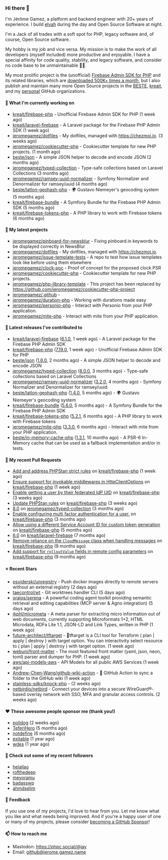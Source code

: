 ### Hi there 👋

I'm Jérôme Gamez, a platform and backend engineer with 20+ years of experience.
I build [elvah](https://www.elvah.de) during the day and Open Source Software
at night.

I'm a Jack of all trades with a soft spot for PHP, legacy software and,
of course, Open Source software.

My hobby is my job and vice versa. My mission is to make the work of all
developers (myself included) more productive and enjoyable.
I have a special affinity for code quality, stability, and legacy software,
and consider no code base to be unmaintainable 💪🏻.

My most prolific project is the (unofficial)
[Firebase Admin SDK for PHP](https://github.com/kreait/firebase-php) and its
related libraries, which are
[downloaded 500K+ times a month](https://packagist.org/packages/kreait/firebase-php/stats), but I also publish and maintain many more Open Source
projects in the [BESTE](https://github.com/beste),
[kreait](https://github.com/kreait), and my
[personal](https://github.com/jeromegamez) GitHub organizations.

#### 👷 What I'm currently working on

- [kreait/firebase-php](https://github.com/kreait/firebase-php) - Unofficial Firebase Admin SDK for PHP (1 week ago)
- [kreait/laravel-firebase](https://github.com/kreait/laravel-firebase) - A Laravel package for the Firebase PHP Admin SDK (1 week ago)
- [jeromegamez/dotfiles](https://github.com/jeromegamez/dotfiles) - My dotfiles, managed with https://chezmoi.io. (3 weeks ago)
- [jeromegamez/cookiecutter-php](https://github.com/jeromegamez/cookiecutter-php) - Cookiecutter template for new PHP projects. (1 month ago)
- [beste/json](https://github.com/beste/json) - A simple JSON helper to decode and encode JSON (2 months ago)
- [jeromegamez/typed-collection](https://github.com/jeromegamez/typed-collection) - Type-safe collections based on Laravel Collections (3 months ago)
- [jeromegamez/ramsey-uuid-normalizer](https://github.com/jeromegamez/ramsey-uuid-normalizer) - Symfony Normalizer and Denormalizer for ramsey/uuid (4 months ago)
- [beste/latlon-geohash-php](https://github.com/beste/latlon-geohash-php) - 🌍 Gustavo Niemeyer&#39;s geocoding system (5 months ago)
- [kreait/firebase-bundle](https://github.com/kreait/firebase-bundle) - A Symfony Bundle for the Firebase PHP Admin SDK (5 months ago)
- [kreait/firebase-tokens-php](https://github.com/kreait/firebase-tokens-php) - A PHP library to work with Firebase tokens (6 months ago)

#### 🌱 My latest projects

- [jeromegamez/pinboard-for-newsblur](https://github.com/jeromegamez/pinboard-for-newsblur) - Fixing pinboard.in keywords to be displayed correctly in NewsBlur
- [jeromegamez/dotfiles](https://github.com/jeromegamez/dotfiles) - My dotfiles, managed with https://chezmoi.io.
- [jeromegamez/issue-template-tests](https://github.com/jeromegamez/issue-template-tests) - A repo to test how issue templates look like before using them elsewhere
- [jeromegamez/clock-poc](https://github.com/jeromegamez/clock-poc) - Proof of concept for the proposed clock PSR
- [jeromegamez/cookiecutter-php](https://github.com/jeromegamez/cookiecutter-php) - Cookiecutter template for new PHP projects.
- [jeromegamez/php-library-template](https://github.com/jeromegamez/php-library-template) - This project has been replaced by https://github.com/jeromegamez/cookiecutter-php-project
- [jeromegamez/.github](https://github.com/jeromegamez/.github) - 
- [jeromegamez/duration-php](https://github.com/jeromegamez/duration-php) - Working with durations made easy
- [jeromegamez/personio-php](https://github.com/jeromegamez/personio-php) - Interact with Personio from your PHP application.
- [jeromegamez/mite-php](https://github.com/jeromegamez/mite-php) - Interact with mite from your PHP application.

#### 🔭 Latest releases I've contributed to

- [kreait/laravel-firebase](https://github.com/kreait/laravel-firebase) ([6.1.0](https://github.com/kreait/laravel-firebase/releases/tag/6.1.0), 1 week ago) - A Laravel package for the Firebase PHP Admin SDK
- [kreait/firebase-php](https://github.com/kreait/firebase-php) ([7.19.0](https://github.com/kreait/firebase-php/releases/tag/7.19.0), 1 week ago) - Unofficial Firebase Admin SDK for PHP
- [beste/json](https://github.com/beste/json) ([1.6.0](https://github.com/beste/json/releases/tag/1.6.0), 2 months ago) - A simple JSON helper to decode and encode JSON
- [jeromegamez/typed-collection](https://github.com/jeromegamez/typed-collection) ([8.0.0](https://github.com/jeromegamez/typed-collection/releases/tag/8.0.0), 3 months ago) - Type-safe collections based on Laravel Collections
- [jeromegamez/ramsey-uuid-normalizer](https://github.com/jeromegamez/ramsey-uuid-normalizer) ([3.2.0](https://github.com/jeromegamez/ramsey-uuid-normalizer/releases/tag/3.2.0), 4 months ago) - Symfony Normalizer and Denormalizer for ramsey/uuid
- [beste/latlon-geohash-php](https://github.com/beste/latlon-geohash-php) ([1.4.0](https://github.com/beste/latlon-geohash-php/releases/tag/1.4.0), 5 months ago) - 🌍 Gustavo Niemeyer&#39;s geocoding system
- [kreait/firebase-bundle](https://github.com/kreait/firebase-bundle) ([5.6.0](https://github.com/kreait/firebase-bundle/releases/tag/5.6.0), 5 months ago) - A Symfony Bundle for the Firebase PHP Admin SDK
- [kreait/firebase-tokens-php](https://github.com/kreait/firebase-tokens-php) ([5.2.1](https://github.com/kreait/firebase-tokens-php/releases/tag/5.2.1), 6 months ago) - A PHP library to work with Firebase tokens
- [jeromegamez/mite-php](https://github.com/jeromegamez/mite-php) ([3.3.0](https://github.com/jeromegamez/mite-php/releases/tag/3.3.0), 6 months ago) - Interact with mite from your PHP application.
- [beste/in-memory-cache-php](https://github.com/beste/in-memory-cache-php) ([1.3.1](https://github.com/beste/in-memory-cache-php/releases/tag/1.3.1), 10 months ago) - A PSR-6 In-Memory cache that can be used as a fallback implementation and/or in tests.

#### 🔨 My recent Pull Requests

- [Add and address PHPStan strict rules](https://github.com/kreait/firebase-php/pull/1006) on [kreait/firebase-php](https://github.com/kreait/firebase-php) (1 week ago)
- [Ensure support for invokable middlewares in HttpClientOptions](https://github.com/kreait/firebase-php/pull/1004) on [kreait/firebase-php](https://github.com/kreait/firebase-php) (1 week ago)
- [Enable getting a user by their federated IdP UID](https://github.com/kreait/firebase-php/pull/1003) on [kreait/firebase-php](https://github.com/kreait/firebase-php) (3 weeks ago)
- [Update PHPStan rules](https://github.com/kreait/firebase-php/pull/1002) on [kreait/firebase-php](https://github.com/kreait/firebase-php) (3 weeks ago)
- [8.0](https://github.com/jeromegamez/typed-collection/pull/28) on [jeromegamez/typed-collection](https://github.com/jeromegamez/typed-collection) (3 months ago)
- [Enable configuring multi factor authentication for a user.](https://github.com/kreait/firebase-php/pull/993) on [kreait/firebase-php](https://github.com/kreait/firebase-php) (3 months ago)
- [Allow using a different Service Account ID for custom token generation](https://github.com/kreait/firebase-php/pull/973) on [kreait/firebase-php](https://github.com/kreait/firebase-php) (5 months ago)
- [6.0](https://github.com/kreait/laravel-firebase/pull/237) on [kreait/laravel-firebase](https://github.com/kreait/laravel-firebase) (7 months ago)
- [Remove reliance on the `CloudMessage` class when handling messages](https://github.com/kreait/firebase-php/pull/934) on [kreait/firebase-php](https://github.com/kreait/firebase-php) (9 months ago)
- [Add support for `rolloutValue` fields in remote config parameters](https://github.com/kreait/firebase-php/pull/927) on [kreait/firebase-php](https://github.com/kreait/firebase-php) (9 months ago)

#### ⭐ Recent Stars

- [psviderski/unregistry](https://github.com/psviderski/unregistry) - Push docker images directly to remote servers without an external registry (2 days ago)
- [taecontrol/wt](https://github.com/taecontrol/wt) - Git worktrees handler CLI (5 days ago)
- [oraios/serena](https://github.com/oraios/serena) - A powerful coding agent toolkit providing semantic retrieval and editing capabilities (MCP server &amp; Agno integration) (5 days ago)
- [jkphl/micrometa](https://github.com/jkphl/micrometa) - A meta parser for extracting micro information out of web documents, currently supporting Microformats 1&#43;2, HTML Microdata, RDFa Lite 1.1, JSON-LD and Link Types, written in PHP (1 week ago)
- [future-architect/tftarget](https://github.com/future-architect/tftarget) - 🎯tftarget is a CLI tool for Terraform ( plan | apply | destroy ) with target option. You can interactivity select resource to ( plan | apply | destroy )  with target option. (1 week ago)
- [webuni/front-matter](https://github.com/webuni/front-matter) - The most featured front matter (yaml, json, neon, toml) parser and dumper for PHP. (1 week ago)
- [aws/api-models-aws](https://github.com/aws/api-models-aws) - API Models for all public AWS Services (1 week ago)
- [Andrew-Chen-Wang/github-wiki-action](https://github.com/Andrew-Chen-Wang/github-wiki-action) - 📖 GitHub Action to sync a folder to the GitHub wiki (1 week ago)
- [stainless-sdks/knock-php](https://github.com/stainless-sdks/knock-php) -  (2 weeks ago)
- [netbirdio/netbird](https://github.com/netbirdio/netbird) - Connect your devices into a secure WireGuard®-based overlay network with SSO, MFA and granular access controls. (2 weeks ago)

#### ❤️ These awesome people sponsor me (thank you!)

- [polidog](https://github.com/polidog) (2 weeks ago)
- [TeferiHero](https://github.com/TeferiHero) (5 months ago)
- [notdefine](https://github.com/notdefine) (6 months ago)
- [exitable](https://github.com/exitable) (1 year ago)
- [wdes](https://github.com/wdes) (1 year ago)

#### 👯 Check out some of my recent followers

- [helallao](https://github.com/helallao)
- [rofthedeep](https://github.com/rofthedeep)
- [meyoramu](https://github.com/meyoramu)
- [badasswp](https://github.com/badasswp)
- [ahmdselim](https://github.com/ahmdselim)

#### 💬 Feedback

If you use one of my projects, I'd love to hear from you. Let me know what you
like and what needs being improved. And if you're a happy user of one or
many of my projects, please consider
[becoming a GitHub Sponsor](https://github.com/sponsors/jeromegamez)!

#### 📫 How to reach me

- Mastodon: https://phpc.social/@jay
- Email: github@jerome.gamez.name
